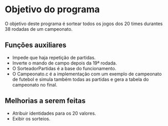 # Objetivo do programa
O objetivo deste programa é sortear todos os jogos dos 20 times durantes 38 rodadas de um campeonato.

## Funções auxiliares
- Impede que haja repetição de partidas.
- Inverte o mando de campo depois da 19ª rodada.
- O SorteadorPartidas é a base do funcionamento.
- O Campeonato.c é a implementação com um exemplo de campeonato de futebol e simula também todas as partidas e gera a tabela do campeonato no final.

## Melhorias a serem feitas
- Atribuir identidades para os 20 valores.
- Exibir os sorteios.